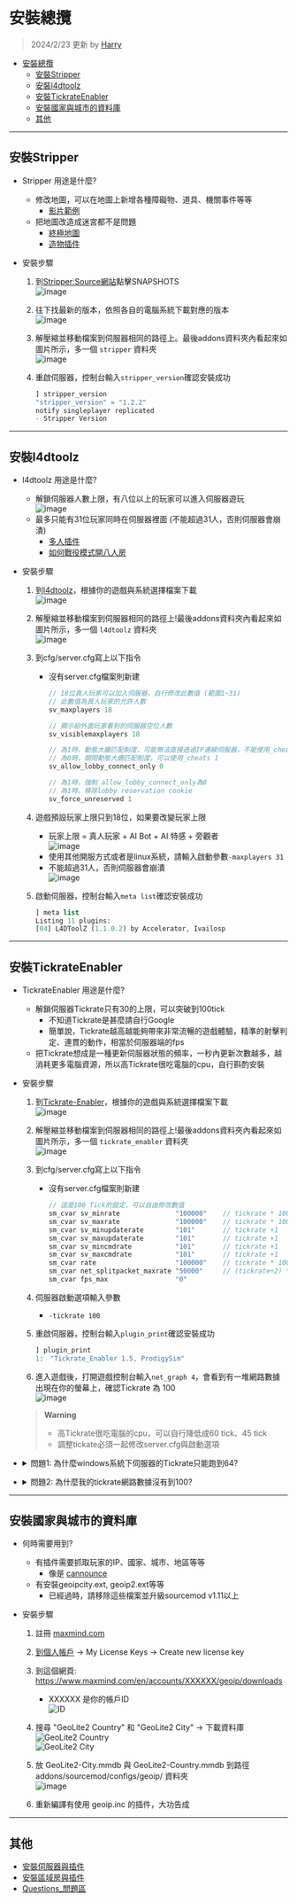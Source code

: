 # 安裝總攬
> 2024/2/23 更新 by [Harry](https://steamcommunity.com/profiles/76561198026784913)
- [安裝總攬](#安裝總攬)
	- [安裝Stripper](#安裝stripper)
	- [安裝l4dtoolz](#安裝l4dtoolz)
	- [安裝TickrateEnabler](#安裝tickrateenabler)
	- [安裝國家與城市的資料庫](#安裝國家與城市的資料庫)
	- [其他](#其他)

- - - -
## 安裝Stripper
* Stripper 用途是什麼?
	* 修改地圖，可以在地圖上新增各種障礙物、道具、機關事件等等
		* [影片範例](https://www.youtube.com/watch?v=I_-QSn8F8Cs)
	* 把地圖改造成迷宮都不是問題
		* [終極地圖](https://github.com/fbef0102/L4D2-Unlimited-Map)
		* [造物插件](https://github.com/fbef0102/L4D1_2-Plugins/tree/master/l4d2_spawn_props)

* 安裝步驟
	1. 到[Stripper:Source網站](https://forums.alliedmods.net/showthread.php?t=39439)點擊SNAPSHOTS
	<br/>![image](https://user-images.githubusercontent.com/12229810/206858893-688521a3-6f69-469b-8a80-92470ab13db6.jpg)

	2. 往下找最新的版本，依照各自的電腦系統下載對應的版本
	<br/>![image](https://user-images.githubusercontent.com/12229810/206859034-5e0c5e5e-fcbd-4329-9d27-5298025c4616.png)

	3. 解壓縮並移動檔案到伺服器相同的路徑上。最後addons資料夾內看起來如圖片所示，多一個 ```stripper``` 資料夾
	<br/>![image](https://user-images.githubusercontent.com/12229810/206859157-102eceeb-e5c7-4fbd-95b9-d01d2c82d963.png)

	4. 重啟伺服器，控制台輸入```stripper_version```確認安裝成功
		```php
		] stripper_version
		"stripper_version" = "1.2.2"
		notify singleplayer replicated
		- Stripper Version
		```

- - - -
## 安裝l4dtoolz
* l4dtoolz 用途是什麼?
	* 解鎖伺服器人數上限，有八位以上的玩家可以進入伺服器遊玩
		<br/>![image](https://user-images.githubusercontent.com/12229810/206860045-582a79ea-8453-45a7-b73a-4ecfd051be6b.jpg)
	* 最多只能有31位玩家同時在伺服器裡面 (不能超過31人，否則伺服器會崩潰)
		* [多人插件](https://github.com/fbef0102/L4D1_2-Plugins/tree/master/l4dmultislots)
		* [如何戰役模式開八人房](/Tutorial_%E6%95%99%E5%AD%B8%E5%8D%80/Chinese_%E7%B9%81%E9%AB%94%E4%B8%AD%E6%96%87/Game/L4D2/8%E4%BD%8D%E7%8E%A9%E5%AE%B6%E9%81%8A%E7%8E%A9%E6%88%B0%E5%BD%B9%E6%A8%A1%E5%BC%8F/)

* 安裝步驟
	1. 到[l4dtoolz](https://github.com/fbef0102/l4dtoolz/releases)，根據你的遊戲與系統選擇檔案下載
	<br/>![image](https://github.com/fbef0102/Game-Private_Plugin/assets/12229810/6151a17e-6915-4fa0-b18f-05c6ea642ef6)

	2. 解壓縮並移動檔案到伺服器相同的路徑上!最後addons資料夾內看起來如圖片所示，多一個 ```l4dtoolz``` 資料夾
	<br/>![image](https://user-images.githubusercontent.com/12229810/206860306-d0fead16-9997-410d-93cc-bca7109d5977.png)

	3. 到cfg/server.cfg寫上以下指令
		* 沒有server.cfg檔案則新建
			```php
			// 18位真人玩家可以加入伺服器，自行修改此數值 (範圍1~31)
			// 此數值為真人玩家的允許人數
			sv_maxplayers 18

			// 顯示給外面玩家看到的伺服器空位人數
			sv_visiblemaxplayers 18

			// 為1時，動態大廳匹配制度，可能無法直接透過IP連線伺服器，不能使用_cheats 1
			// 為0時，關閉動態大廳匹配制度，可以使用_cheats 1
			sv_allow_lobby_connect_only 0

			// 為1時，強制_allow_lobby_connect_only為0
			// 為1時，移除lobby reservation cookie
			sv_force_unreserved 1
			```

	4. 遊戲預設玩家上限只到18位，如果要改變玩家上限
		* 玩家上限 = 真人玩家 + AI Bot + AI 特感 + 旁觀者
		<br/>![image](https://github.com/user-attachments/assets/26c84751-9d95-4999-a067-58601faffbbd)
		* 使用其他開服方式或者是linux系統，請輸入啟動參數```-maxplayers 31```
		* 不能超過31人，否則伺服器會崩潰
		<br/>![image](https://github.com/user-attachments/assets/dc605332-e20e-4c55-a429-23db7491e352)

	5. 啟動伺服器，控制台輸入```meta list```確認安裝成功
		```php
		] meta list
		Listing 11 plugins:
		[04] L4DToolZ (1.1.0.2) by Accelerator, Ivailosp
		```

- - - -
## 安裝TickrateEnabler
* TickrateEnabler 用途是什麼?
	* 解鎖伺服器Tickrate只有30的上限，可以突破到100tick
		* 不知道Tickrate是甚麼請自行Google
		* 簡單說，Tickrate越高越能夠帶來非常流暢的遊戲體驗，精準的射擊判定、連貫的動作，相當於伺服器端的fps
	* 把Tickrate想成是一種更新伺服器狀態的頻率，一秒內更新次數越多，越消耗更多電腦資源，所以高Tickrate很吃電腦的cpu，自行斟酌安裝

* 安裝步驟
	1. 到[Tickrate-Enabler](https://github.com/fbef0102/Tickrate-Enabler/releases)，根據你的遊戲與系統選擇檔案下載
	<br/>![image](https://github.com/fbef0102/Game-Private_Plugin/assets/12229810/44f26cc8-25b0-4308-a52d-1e7496b57596)

	2. 解壓縮並移動檔案到伺服器相同的路徑上!最後addons資料夾內看起來如圖片所示，多一個 ```tickrate_enabler``` 資料夾
	<br/>![image](https://user-images.githubusercontent.com/12229810/206860975-1bc616cc-5e1c-4bfb-88b4-af699e302287.png)

	3. 到cfg/server.cfg寫上以下指令
		* 沒有server.cfg檔案則新建
			```php
			// 這是100 Tick的設定，可以自由修改數值
			sm_cvar sv_minrate 				"100000" 	// tickrate * 1000
			sm_cvar sv_maxrate 				"100000" 	// tickrate * 1000
			sm_cvar sv_minupdaterate 		"101"	 	// tickrate +1
			sm_cvar sv_maxupdaterate 		"101"		// tickrate +1
			sm_cvar sv_mincmdrate 			"101"		// tickrate +1
			sm_cvar sv_maxcmdrate 			"101"		// tickrate +1
			sm_cvar rate					"100000" 	// tickrate * 1000
			sm_cvar net_splitpacket_maxrate "50000" 	// (tickrate÷2) * 1000
			sm_cvar fps_max					"0"
			```
	
	4. 伺服器啟動選項輸入參數
		* ```-tickrate 100```
		
	5. 重啟伺服器，控制台輸入```plugin_print```確認安裝成功
		```php
		] plugin_print
		1:　"Tickrate_Enabler 1.5, ProdigySim"
		```

	6. 進入遊戲後，打開遊戲控制台輸入```net_graph 4```，會看到有一堆網路數據出現在你的螢幕上，確認Tickrate 為 100
	<br/>![image](https://user-images.githubusercontent.com/12229810/206861890-a37cf9d9-f5cc-4ec2-b3d3-07991cd89e1f.jpg)

	> __Warning__ 
	> * 高Tickrate很吃電腦的cpu，可以自行降低成60 tick、45 tick
	> * 調整tickate必須一起修改server.cfg與啟動選項

* <details><summary>問題1: 為什麼windows系統下伺服器的Tickrate只能跑到64?</b></summary>

	![image](https://user-images.githubusercontent.com/12229810/206862598-8f36433c-bcce-4edf-b8b9-7843d0f8534a.jpg)

	* 原因: windows 10 的問體，windows系統對遊戲伺服器不怎麼友善，
	* 解決方式: 
		* 法一：去跟微軟抱怨
		* 法二：windows降級到windows 7
		* 法三：租一台linux系統
		* 法四：[從大廳匹配到專屬伺服器](/Tutorial_%E6%95%99%E5%AD%B8%E5%8D%80/Chinese_%E7%B9%81%E9%AB%94%E4%B8%AD%E6%96%87/Server/%E5%AE%89%E8%A3%9D%E4%BC%BA%E6%9C%8D%E5%99%A8%E8%88%87%E6%8F%92%E4%BB%B6/README.md#如何從大廳匹配到專屬伺服器)，可以將tickrate變回100，至於為何會這樣，我也不知道
</details>

* <details><summary>問題2: 為什麼我的tickrate網路數據沒有到100?</b></summary>

	![image](https://user-images.githubusercontent.com/12229810/207044622-5c0145a3-85be-4eef-b3ec-59ec6fcaba01.png)

	* 原因: 受限於你的遊戲內fps影響，只會影響你這位玩家，你的遊戲內fps超過100以上才能享有100 tickrate
	<br/>![image](https://user-images.githubusercontent.com/12229810/207044800-04d8cbcb-610a-4ede-8896-d8cf992b8719.png)
	* 解決方式: 
		* 法一：調高遊戲的fps，到選項->視訊->進階設定->等待垂直同步改成"已停用"，這選項能夠解鎖遊戲的fps
		<br/>![image](https://user-images.githubusercontent.com/12229810/207045656-764b59f4-94d9-4af8-aebb-1872c631a111.png)
		* 法二：法一沒有用那就去升級你的顯卡
</details>

- - - -
## 安裝國家與城市的資料庫
* 何時需要用到?
	* 有插件需要抓取玩家的IP、國家、城市、地區等等
		* 像是 [cannounce](https://github.com/fbef0102/L4D1_2-Plugins/tree/master/cannounce)
	* 有安裝geoipcity.ext, geoip2.ext等等
		* 已經過時，請移除這些檔案並升級sourcemod v1.11以上

* 安裝步驟
	1. 註冊 [maxmind.com](https://www.maxmind.com/en/geolite2/signup)

	2. [到個人帳戶](https://www.maxmind.com/en/account/) -> My License Keys -> Create new license key

	3. 到這個網頁: https://www.maxmind.com/en/accounts/XXXXXX/geoip/downloads
		* XXXXXX 是你的帳戶ID
		<br/>![ID](https://user-images.githubusercontent.com/12229810/205027221-05798d84-08ab-40c3-8d54-ef66a892c295.jpg)

	4. 搜尋 "GeoLite2 Country" 和 "GeoLite2 City" -> 下載資料庫
	<br/>![GeoLite2 Country](https://user-images.githubusercontent.com/12229810/204966692-ac339bc6-4760-4acc-b320-b776d46e7064.jpg)
	<br/>![GeoLite2 City](https://user-images.githubusercontent.com/12229810/204966795-a57a5949-abcf-4127-9325-90b9fdb8124f.jpg)

	5. 放 GeoLite2-City.mmdb 與 GeoLite2-Country.mmdb 到路徑 addons/sourcemod/configs/geoip/ 資料夾
	<br/>![image](https://user-images.githubusercontent.com/12229810/222086453-ee59e6c3-e61c-4a16-9aa7-8eb9d39a4d37.png)
	
	6. 重新編譯有使用 geoip.inc 的插件，大功告成

- - - -
## 其他
* [安裝伺服器與插件](/Tutorial_教學區/Chinese_繁體中文/Server/安裝伺服器與插件)
* [安裝區域房與插件](/Tutorial_教學區/Chinese_繁體中文/Server/安裝區域房與插件)
* [Questions_問題區](/Questions_問題區/Chinese_繁體中文/伺服器)
